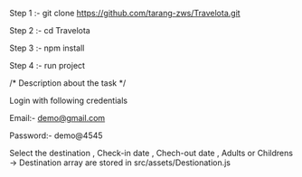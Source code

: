 Step 1 :- git clone https://github.com/tarang-zws/Travelota.git

Step 2 :- cd Travelota

Step 3 :- npm install

Step 4 :- run project

/* Description about the task */

Login with following credentials

Email:- demo@gmail.com

Password:- demo@4545

Select the destination , Check-in date , Chech-out date , Adults or Childrens
-> Destination array are stored in src/assets/Destionation.js
